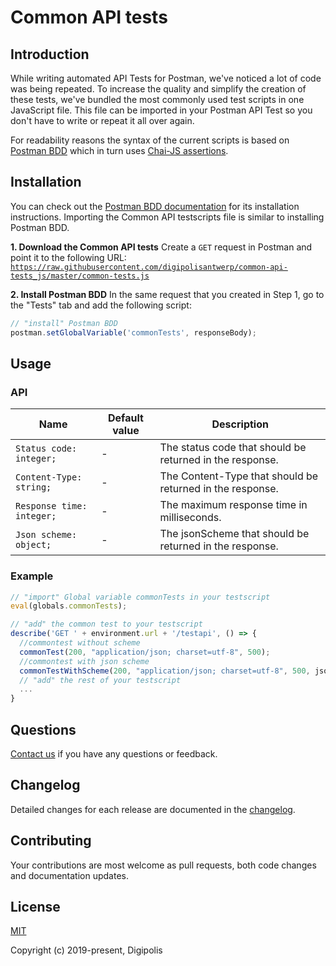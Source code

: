 # Common API tests

## Introduction

While writing automated API Tests for Postman, we've noticed a lot of code was being repeated.
To increase the quality and simplify the creation of these tests, we've bundled the most commonly used test scripts in one JavaScript file.
This file can be imported in your Postman API Test so you don't have to write or repeat it all over again.

For readability reasons the syntax of the current scripts is based on [Postman BDD](https://github.com/JamesMessinger/postman-bdd) which in turn uses [Chai-JS assertions](http://chaijs.com/api/bdd/).

## Installation

You can check out the [Postman BDD documentation](https://github.com/JamesMessinger/postman-bdd) for its installation instructions.
Importing the Common API testscripts file is similar to installing Postman BDD.

**1. Download the Common API tests**
Create a `GET` request in Postman and point it to the following URL:<br>
[`https://raw.githubusercontent.com/digipolisantwerp/common-api-tests_js/master/common-tests.js`](https://raw.githubusercontent.com/digipolisantwerp/common-api-tests_js/master/common-tests.js)

**2. Install Postman BDD**
In the same request that you created in Step 1, go to the "Tests" tab and add the following script:

```javascript
// "install" Postman BDD
postman.setGlobalVariable('commonTests', responseBody);
```

## Usage

### API

| Name         | Default value | Description |
| -----------  | ------ | -------------------------- |
| `Status code: integer;` | - | The status code that should be returned in the response. |
| `Content-Type: string;` | - | The Content-Type that should be returned in the response. |
| `Response time: integer;` | - | The maximum response time in milliseconds. |
| `Json scheme: object;` | - | The jsonScheme that should be returned in the response. |

### Example

```javascript
// "import" Global variable commonTests in your testscript
eval(globals.commonTests);

// "add" the common test to your testscript
describe('GET ' + environment.url + '/testapi', () => {
  //commontest without scheme
  commonTest(200, "application/json; charset=utf-8", 500);
  //commontest with json scheme
  commonTestWithScheme(200, "application/json; charset=utf-8", 500, jsonscheme);
  // "add" the rest of your testscript
  ...
}
```

## Questions

[Contact us](mailto:DA_ACPaaS_testing@digipolis.be) if you have any questions or feedback.

## Changelog

Detailed changes for each release are documented in the [changelog](./CHANGELOG.md).

## Contributing

Your contributions are most welcome as pull requests, both code changes and documentation updates.

## License

[MIT](./LICENSE.md)

Copyright (c) 2019-present, Digipolis
